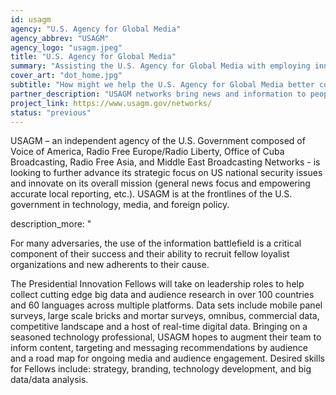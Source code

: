 ```yaml
---
id: usagm
agency: "U.S. Agency for Global Media"
agency_abbrev: "USAGM"
agency_logo: "usagm.jpeg"
title: "U.S. Agency for Global Media"
summary: "Assisting the U.S. Agency for Global Media with employing innovative data-driven techniques in reaching new global audiences"
cover_art: "dot_home.jpg"
subtitle: "How might we help the U.S. Agency for Global Media better counter global disinformation and become more data-driven?"
partner_description: "USAGM networks bring news and information to people around the world in 58 languages."
project_link: https://www.usagm.gov/networks/
status: "previous"
---
```

USAGM – an independent agency of the U.S. Government composed of Voice of America, Radio Free Europe/Radio Liberty, Office of Cuba Broadcasting, Radio Free Asia, and Middle East Broadcasting Networks - is looking to further advance its strategic focus on US national security issues and innovate on its overall mission (general news focus and empowering accurate local reporting, etc.). USAGM is at the frontlines of the U.S. government in technology, media, and foreign policy.

description_more: "<p>For many adversaries, the use of the information battlefield is a critical component of their success and their ability to recruit fellow loyalist organizations and new adherents to their cause.

The Presidential Innovation Fellows will take on leadership roles to help collect cutting edge big data and audience research in over 100 countries and 60 languages across multiple platforms. Data sets include mobile panel surveys, large scale bricks and mortar surveys, omnibus, commercial data, competitive landscape and a host of real-time digital data. Bringing on a seasoned technology professional, USAGM hopes to augment their team to inform content, targeting and messaging recommendations by audience and a road map for ongoing media and audience engagement. Desired skills for Fellows include: strategy, branding, technology development, and big data/data analysis.
